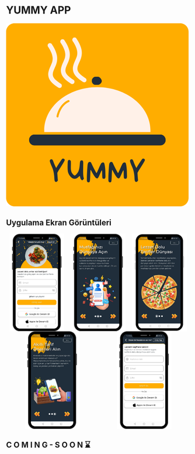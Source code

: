 # YUMMY APP

![Uygulama Logosu](https://github.com/NazimCimen/flutter_food_recipe_application/blob/development/assets/images/appLogo.png)

## Uygulama Ekran Görüntüleri

<div style="display: flex; justify-content: space-around; flex-wrap: wrap;">
  <img src="https://github.com/NazimCimen/NazimCimen/blob/main/Adsız%20tasarım%20(1)/4.png" alt="Ekran Görüntüsü 1" width="150" />
  <img src="https://github.com/NazimCimen/NazimCimen/blob/main/Adsız%20tasarım%20(1)/2.png" alt="Ekran Görüntüsü 2" width="150" />
  <img src="https://github.com/NazimCimen/NazimCimen/blob/main/Adsız%20tasarım%20(1)/1.png" alt="Ekran Görüntüsü 3" width="150" />
  <img src="https://github.com/NazimCimen/NazimCimen/blob/main/Adsız%20tasarım%20(1)/3.png" alt="Ekran Görüntüsü 4" width="150" />
  <img src="https://github.com/NazimCimen/NazimCimen/blob/main/Adsız%20tasarım%20(1)/5.png" alt="Ekran Görüntüsü 5" width="150" />
</div>

## C O M I N G - S O O N ⌛
